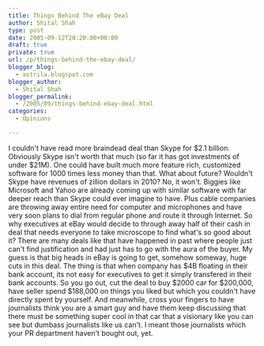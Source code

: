 ```yaml
---
title: Things Behind The eBay Deal
author: Shital Shah
type: post
date: 2005-09-12T20:20:00+00:00
draft: true
private: true
url: /p/things-behind-the-ebay-deal/
blogger_blog:
  - astrila.blogspot.com
blogger_author:
  - Shital Shah
blogger_permalink:
  - /2005/09/things-behind-ebay-deal.html
categories:
  - Opinions

---
```

I couldn't have read more braindead deal than Skype for $2.1 billion. Obviously Skype isn't worth that much (so far it has got investments of under $21M). One could have built much more feature rich, customized software for 1000 times less money than that. What about future? Wouldn't Skype have revenues of zillion dollars in 2010? No, it won't. Biggies like Microsoft and Yahoo are already coming up with similar software with far deeper reach than Skype could ever imagine to have. Plus cable companies are throwing away entire need for computer and microphones and have very soon plans to dial from regular phone and route it through Internet. So why executives at eBay would decide to through away half of their cash in deal that needs everyone to take microscope to find what's so good about it? There are many deals like that have happened in past where people just can't find justification and had just has to go with the aura of the buyer. My guess is that big heads in eBay is going to get, somehow someway, huge cuts in this deal. The thing is that when company has $4B floating in their bank account, its not easy for executives to get it simply transfered in their bank accounts. So you go out, cut the deal to buy $2000 car for $200,000, have seller spend $188,000 on things you liked but which you couldn't have directly spent by yourself. And meanwhile, cross your fingers to have journalists think you are a smart guy and have them keep discussing that there must be something super cool in that car that a visionary like you can see but dumbass journalists like us can't. I meant those journalists which your PR department haven't bought out, yet.